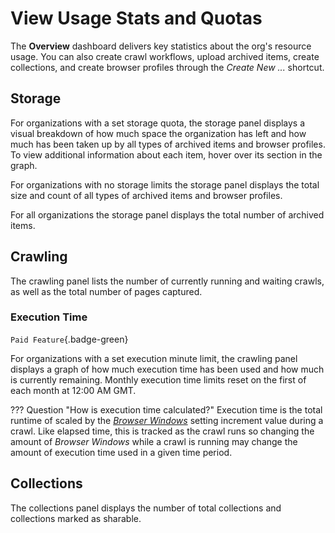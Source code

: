 # View Usage Stats and Quotas

The **Overview** dashboard delivers key statistics about the org's resource usage. You can also create crawl workflows, upload archived items, create collections, and create browser profiles through the _Create New ..._ shortcut.

## Storage

For organizations with a set storage quota, the storage panel displays a visual breakdown of how much space the organization has left and how much has been taken up by all types of archived items and browser profiles. To view additional information about each item, hover over its section in the graph.

For organizations with no storage limits the storage panel displays the total size and count of all types of archived items and browser profiles.

For all organizations the storage panel displays the total number of archived items.

## Crawling

The crawling panel lists the number of currently running and waiting crawls, as well as the total number of pages captured.

### Execution Time

`Paid Feature`{.badge-green}

For organizations with a set execution minute limit, the crawling panel displays a graph of how much execution time has been used and how much is currently remaining. Monthly execution time limits reset on the first of each month at 12:00 AM GMT.

??? Question "How is execution time calculated?"
    Execution time is the total runtime of scaled by the [_Browser Windows_](workflow-setup.md/#browser-windows) setting increment value during a crawl. Like elapsed time, this is tracked as the crawl runs so changing the amount of _Browser Windows_ while a crawl is running may change the amount of execution time used in a given time period.

## Collections

The collections panel displays the number of total collections and collections marked as sharable.
